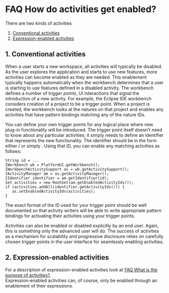 

FAQ How do activities get enabled?
==================================

There are two kinds of activities

1.  [Conventional activities](#1.-Conventional-activities)
2.  [Expression-enabled activities](#2.-Expression-enabled-activities)

1\. Conventional activities
---------------------------

When a user starts a new workspace, all activities will typically be disabled. As the user explores the application and starts to use new features, more activities can become enabled as they are needed. This enablement typically happens automatically when the workbench determines that a user is starting to use features defined in a disabled activity. The workbench defines a number of _trigger points_, UI interactions that signal the introduction of a new activity. For example, the Eclipse IDE workbench considers creation of a project to be a trigger point. When a project is created, the workbench looks at the natures on that project and enables any activities that have pattern bindings matching any of the nature IDs.

  
You can define your own trigger points for any logical place where new plug-in functionality will be introduced. The trigger point itself doesn't need to know about any particular activities; it simply needs to define an identifier that represents the new functionality. The identifier should be in the form either <plugin-id>/<local-id> or simply <local-id>. Using that ID, you can enable any matching activities as follows:

    String id = ...
    IWorkbench wb = PlatformUI.getWorkbench();
    IWorkbenchActivitySupport as = wb.getActivitySupport();
    IActivityManager am = as.getActivityManager();
    IIdentifier identifier = am.getIdentifier(id);
    Set activities = new HashSet(am.getEnabledActivityIds());
    if (activities.addAll(identifier.getActivityIds())) {
       as.setEnabledActivityIds(activities);
    }

The exact format of the ID used for your trigger point should be well documented so that activity writers will be able to write appropriate pattern bindings for activating their activities using your trigger points.

  
Activities can also be enabled or disabled explicitly by an end user. Again, this is something only the advanced user will do. The success of activities as a mechanism for scalability and progressive disclosure relies on carefully chosen trigger points in the user interface for seamlessly enabling activities.

2\. Expression-enabled activities
---------------------------------

For a description of expression-enabled activities look at [FAQ What is the purpose of activities?](./FAQ_What_is_the_purpose_of_activities.md "FAQ What is the purpose of activities?").  
Expression-enabled activities can, of course, only be enabled through an enablement of their expressions.

  

